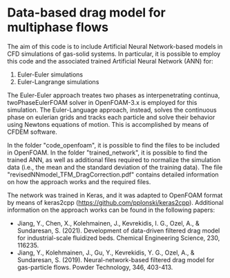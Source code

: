 # Data-based drag model for multiphase flows

The aim of this code is to include Artificial Neural Network-based models in CFD simulations of gas-solid systems.
In particular, it is possible to employ this code and the associated trained Artificial Neural Network (ANN) for:

1) Euler-Euler simulations
2) Euler-Langrange simulations

The Euler-Euler approach treates two phases as interpenetrating continua, twoPhaseEulerFOAM solver in OpenFOAM-3.x is employed for this simulation. 
The Euler-Language approach, instead, solves the continuous phase on eulerian grids and tracks each particle and solve their behavior using Newtons equations of motion.
This is accomplished by means of CFDEM software.

In the folder "code_openfoam", it is possible to find the files to be included in OpenFOAM.
In the folder "trained_network", it is possible to find the trained ANN, as well as additional files required to normalize the simulation data (i.e., the mean
and the standard deviation of the training data). 
The file "revisedNNmodel_TFM_DragCorrection.pdf" contains detailed information on how the approach works and the required files.

The network was trained in Keras, and it was adapted to OpenFOAM format by means of keras2cpp (https://github.com/pplonski/keras2cpp).
Additional information on the approach works can be found in the following papers:

- Jiang, Y., Chen, X., Kolehmainen, J., Kevrekidis, I. G., Ozel, A., & Sundaresan, S. (2021). Development of data-driven filtered drag model for industrial-scale fluidized beds. Chemical Engineering Science, 230, 116235.
- Jiang, Y., Kolehmainen, J., Gu, Y., Kevrekidis, Y. G., Ozel, A., & Sundaresan, S. (2019). Neural-network-based filtered drag model for gas-particle flows. Powder Technology, 346, 403-413.
